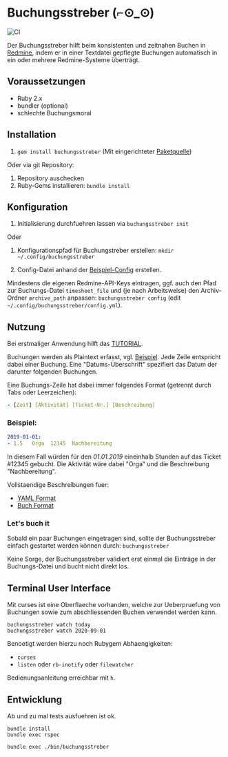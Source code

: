 Buchungsstreber (⌐⊙_⊙)
======================

![CI](https://github.com/synyx/buchungsstreber/workflows/CI/badge.svg)

Der Buchungsstreber hilft beim konsistenten und zeitnahen Buchen in [Redmine][redmine], indem er
in einer Textdatei gepflegte Buchungen automatisch in ein oder mehrere Redmine-Systeme überträgt.

  [redmine]: https://www.redmine.org
  
Voraussetzungen
---------------

- Ruby 2.x
- bundler (optional)
- schlechte Buchungsmoral
  
Installation
------------

1. `gem install buchungsstreber` (Mit eingerichteter [Paketquelle][rubygems])

  [rubygems]: doc/rubygems.md

Oder via git Repository:

1. Repository auschecken
2. Ruby-Gems installieren: `bundle install`

Konfiguration
------------

1. Initialisierung durchfuehren lassen via
   `buchungsstreber init`

Oder

1. Konfigurationspfad für Buchungstreber erstellen:
`mkdir ~/.config/buchungsstreber`

2. Config-Datei anhand der [Beispiel-Config](example.config.yml) erstellen.

Mindestens die eigenen Redmine-API-Keys eintragen, ggf. auch den Pfad zur
Buchungs-Datei `timesheet_file` und (je nach Arbeitsweise) den Archiv-Ordner
`archive_path` anpassen: `buchungsstreber config` (edit
`~/.config/buchungsstreber/config.yml`).

Nutzung
-------

Bei erstmaliger Anwendung hilft das [TUTORIAL](./doc/tutorial.md).

Buchungen werden als Plaintext erfasst, vgl. [Beispiel](example.buchungen.yml). Jede Zeile entspricht dabei einer Buchung.
Eine "Datums-Überschrift" spezifiert das Datum der darunter folgenden Buchungen.

Eine Buchungs-Zeile hat dabei immer folgendes Format (getrennt durch Tabs oder Leerzeichen):
```yaml
- [Zeit] [Aktivität] [Ticket-Nr.] [Beschreibung]
```

### Beispiel:
```yaml
2019-01-01:
- 1.5   Orga  12345  Nachbereitung
```
In diesem Fall würden für den *01.01.2019* eineinhalb Stunden auf das Ticket #12345 gebucht. 
Die Aktivität wäre dabei "Orga" und die Beschreibung "Nachbereitung".

Vollstaendige Beschreibungen fuer:

* [YAML Format](./doc/yaml_format.md)
* [Buch Format](./doc/buch_format.md)

### Let's buch it

Sobald ein paar Buchungen eingetragen sind, sollte der Buchungsstreber einfach
gestartet werden können durch: `buchungsstreber`

Keine Sorge, der Buchungsstreber validiert erst einmal die Einträge in der
Buchungs-Datei und bucht nicht direkt los.


## Terminal User Interface

Mit curses ist eine Oberflaeche vorhanden, welche zur Ueberpruefung von
Buchungen sowie zum abschliessenden Buchen verwendet werden kann.

```shell script
buchungsstreber watch today
buchungsstreber watch 2020-09-01
```

Benoetigt werden hierzu noch Rubygem Abhaengigkeiten:

* `curses`
* `listen` oder `rb-inotify` oder `filewatcher`

Bedienungsanleitung erreichbar mit `h`.


Entwicklung
-----------

Ab und zu mal tests ausfuehren ist ok.

```
bundle install
bundle exec rspec

bundle exec ./bin/buchungsstreber
```
